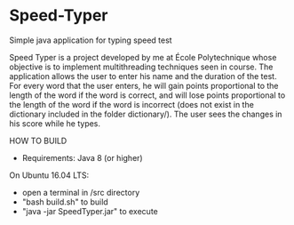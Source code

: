 # Speed-Typer
Simple java application for typing speed test

Speed Typer is a project developed by me at École Polytechnique whose objective is to implement multithreading techniques seen in course.
The application allows the user to enter his name and the duration of the test. For every word that the user enters, he will gain points proportional to the length of the word if the word is correct, and will lose points proportional to the length of the word if the word is incorrect (does not exist in the dictionary included in the folder dictionary/). The user sees the changes in his score while he types.

HOW TO BUILD

- Requirements:
  Java 8 (or higher)

On Ubuntu 16.04 LTS:
  - open a terminal in /src directory
  - "bash build.sh" to build
  - "java -jar SpeedTyper.jar" to execute
